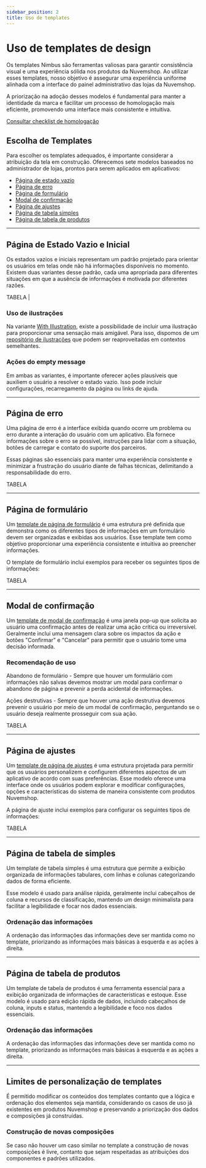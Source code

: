 ```yaml
---
sidebar_position: 2
title: Uso de templates
---
```


# Uso de templates de design

Os templates Nimbus são ferramentas valiosas para garantir consistência visual e uma experiência sólida nos produtos da Nuvemshop. Ao utilizar esses templates, nosso objetivo é assegurar uma experiência uniforme alinhada com a interface do painel administrativo das lojas da Nuvemshop.

A priorização na adoção desses modelos é fundamental para manter a identidade da marca e facilitar um processo de homologação mais eficiente, promovendo uma interface mais consistente e intuitiva.

[Consultar checklist de homologação](../homologation/checklist.md)

## Escolha de Templates

Para escolher os templates adequados, é importante considerar a atribuição da tela em construção. Oferecemos sete modelos baseados no administrador de lojas, prontos para serem aplicados em aplicativos:

- [Página de estado vazio](../design-guidelines/template-usage#p%C3%A1gina-de-estado-vazio-e-inicial)
- [Página de erro](../design-guidelines/template-usage#página-de-erro)
- [Página de formulário](../design-guidelines/template-usage#página-de-formulário)
- [Modal de confirmação](../design-guidelines/template-usage#modal-de-confirmação)
- [Página de ajustes](../design-guidelines/template-usage#página-de-ajustes)
- [Página de tabela simples](../design-guidelines/template-usage#página-de-tabela-de-simples)
- [Página de tabela de produtos](../design-guidelines/template-usage#página-de-tabela-de-produtos)

---

## Página de Estado Vazio e Inicial

Os estados vazios e iniciais representam um padrão projetado para orientar os usuários em telas onde não há informações disponíveis no momento. Existem duas variantes desse padrão, cada uma apropriada para diferentes situações em que a ausência de informações é motivada por diferentes razões.

TABELA                                                                                   |

### Uso de ilustrações
Na variante [With Illustration](https://nimbus.tiendanube.com/documentation/patterns/empty-message), existe a possibilidade de incluir uma ilustração para proporcionar uma sensação mais amigável. Para isso, dispomos de um [repositório de ilustrações](https://www.figma.com/file/Ed1Gl8an2iBqL2GXHJEK6Y/%E2%98%81%EF%B8%8F-Tiendanube-Illustrations-Repo?type=design&node-id=60-2&mode=design) que podem ser reaproveitadas em contextos semelhantes.

### Ações do empty message 
Em ambas as variantes, é importante oferecer ações plausíveis que auxiliem o usuário a resolver o estado vazio. Isso pode incluir configurações, recarregamento da página ou links de ajuda.

---

## Página de erro

Uma página de erro é a interface exibida quando ocorre um problema ou erro durante a interação do usuário com um aplicativo. Ela fornece informações sobre o erro se possível, instruções para lidar com a situação, botões de carregar e contato do suporte dos parceiros.

Essas páginas são essenciais para manter uma experiência consistente e minimizar a frustração do usuário diante de falhas técnicas, delimitando a responsabilidade do erro.

TABELA

---

## Página de formulário

Um [template de página de formulário](https://tiendanube.github.io/nimbus-patterns/index.html?path=/story/templates-form--basic) é uma estrutura pré definida que demonstra como os diferentes tipos de informações em um formulário devem ser organizadas e exibidas aos usuários. Esse template tem como objetivo proporcionar uma experiência consistente e intuitiva ao preencher informações. 

O template de formulário inclui exemplos para receber os seguintes tipos de informações:

TABELA

---

## Modal de confirmação

Um [template de modal de confirmação](https://tiendanube.github.io/nimbus-patterns/index.html?path=/story/templates-confirmationmodal--basic) é uma janela pop-up que solicita ao usuário uma confirmação antes de realizar uma ação crítica ou irreversível. Geralmente inclui uma mensagem clara sobre os impactos da ação e botões "Confirmar" e "Cancelar" para permitir que o usuário tome uma decisão informada.

### Recomendação de uso
Abandono de formulário - Sempre que houver um formulário com informações não salvas devemos mostrar um modal para confirmar o abandono de página e prevenir a perda acidental de informações.

Ações destrutivas - Sempre que houver uma ação destrutiva devemos prevenir o usuário por meio de um modal de confirmação, perguntando se o usuário deseja realmente prosseguir com sua ação.

TABELA

---

## Página de ajustes

Um [template de página de ajustes](https://tiendanube.github.io/nimbus-patterns/index.html?path=/docs/templates-settingspage--docs) é uma estrutura projetada para permitir que os usuários personalizem e configurem diferentes aspectos de um aplicativo de acordo com suas preferências. Esse modelo oferece uma interface onde os usuários podem explorar e modificar configurações, opções e características do sistema de maneira consistente com produtos Nuvemshop.

A página de ajuste inclui exemplos para configurar os seguintes tipos de informações:

TABELA

--- 

## Página de tabela de simples 

Um template de tabela simples é uma estrutura que permite a exibição organizada de informações tabulares, com linhas e colunas categorizando dados de forma eficiente. 

Esse modelo é usado para análise rápida, geralmente inclui cabeçalhos de coluna e recursos de classificação, mantendo um design minimalista para facilitar a legibilidade e focar nos dados essenciais.

### Ordenação das informações

A ordenação das informações das informações deve ser mantida como no template, priorizando as informações mais básicas à esquerda e as ações à direita.

---

## Página de tabela de produtos

Um template de tabela de produtos é uma ferramenta essencial para a exibição organizada de informações de características e estoque. Esse modelo é usado para edição rápida de dados, incluindo cabeçalhos de coluna, inputs e status, mantendo a legibilidade e foco nos dados essenciais.

### Ordenação das informações

A ordenação das informações das informações deve ser mantida como no template, priorizando as informações mais básicas à esquerda e as ações a direita.

---

## Limites de personalização de templates

É permitido modificar os conteúdos dos templates contanto que a lógica e ordenação dos elementos seja mantida, considerando os casos de uso já existentes em produtos Nuvemshop e  preservando a priorização dos dados e composições já construídas. 

### Construção de novas composições

Se caso não houver um caso similar no template a construção de novas composições é livre, contanto que sejam respeitadas as atribuições dos componentes e padrões utilizados.
